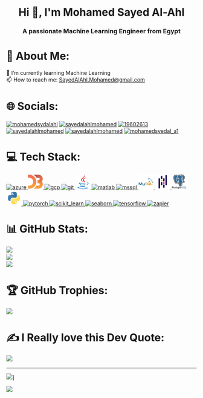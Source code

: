 <h1 align="center">Hi 👋, I'm Mohamed Sayed Al-Ahl</h1>
<h3 align="center">A passionate Machine Learning Engineer from Egypt</h3>

# 💫 About Me:

🌱 I’m currently learning Machine Learning<br>
📫 How to reach me: SayedAlAhl.Mohamed@gmail.com


# 🌐 Socials:

<p align="left">
<a href="https://twitter.com/mohamedsydalahl" target="blank"><img align="center" src="https://raw.githubusercontent.com/rahuldkjain/github-profile-readme-generator/master/src/images/icons/Social/twitter.svg" alt="mohamedsydalahl" height="30" width="40" /></a>
<a href="https://linkedin.com/in/sayedalahlmohamed" target="blank"><img align="center" src="https://raw.githubusercontent.com/rahuldkjain/github-profile-readme-generator/master/src/images/icons/Social/linked-in-alt.svg" alt="sayedalahlmohamed" height="30" width="40" /></a>
<a href="https://stackoverflow.com/users/19602613" target="blank"><img align="center" src="https://raw.githubusercontent.com/rahuldkjain/github-profile-readme-generator/master/src/images/icons/Social/stack-overflow.svg" alt="19602613" height="30" width="40" /></a>
<a href="https://kaggle.com/sayedalahlmohamed" target="blank"><img align="center" src="https://raw.githubusercontent.com/rahuldkjain/github-profile-readme-generator/master/src/images/icons/Social/kaggle.svg" alt="sayedalahlmohamed" height="30" width="40" /></a>
<a href="https://fb.com/sayedalahlmohamed" target="blank"><img align="center" src="https://raw.githubusercontent.com/rahuldkjain/github-profile-readme-generator/master/src/images/icons/Social/facebook.svg" alt="sayedalahlmohamed" height="30" width="40" /></a>
<a href="https://www.hackerrank.com/mohamedsyedal_a1" target="blank"><img align="center" src="https://raw.githubusercontent.com/rahuldkjain/github-profile-readme-generator/master/src/images/icons/Social/hackerrank.svg" alt="mohamedsyedal_a1" height="30" width="40" /></a>
</p>


# 💻 Tech Stack:

<p align="left"> <a href="https://azure.microsoft.com/en-in/" target="_blank" rel="noreferrer"> <img src="https://www.vectorlogo.zone/logos/microsoft_azure/microsoft_azure-icon.svg" alt="azure" width="40" height="40"/> </a> <a href="https://d3js.org/" target="_blank" rel="noreferrer"> <img src="https://raw.githubusercontent.com/devicons/devicon/master/icons/d3js/d3js-original.svg" alt="d3js" width="40" height="40"/> </a> <a href="https://cloud.google.com" target="_blank" rel="noreferrer"> <img src="https://www.vectorlogo.zone/logos/google_cloud/google_cloud-icon.svg" alt="gcp" width="40" height="40"/> </a> <a href="https://git-scm.com/" target="_blank" rel="noreferrer"> <img src="https://www.vectorlogo.zone/logos/git-scm/git-scm-icon.svg" alt="git" width="40" height="40"/> </a> <a href="https://www.java.com" target="_blank" rel="noreferrer"> <img src="https://raw.githubusercontent.com/devicons/devicon/master/icons/java/java-original.svg" alt="java" width="40" height="40"/> </a> <a href="https://www.mathworks.com/" target="_blank" rel="noreferrer"> <img src="https://upload.wikimedia.org/wikipedia/commons/2/21/Matlab_Logo.png" alt="matlab" width="40" height="40"/> </a> <a href="https://www.microsoft.com/en-us/sql-server" target="_blank" rel="noreferrer"> <img src="https://www.svgrepo.com/show/303229/microsoft-sql-server-logo.svg" alt="mssql" width="40" height="40"/> </a> <a href="https://www.mysql.com/" target="_blank" rel="noreferrer"> <img src="https://raw.githubusercontent.com/devicons/devicon/master/icons/mysql/mysql-original-wordmark.svg" alt="mysql" width="40" height="40"/> </a> <a href="https://pandas.pydata.org/" target="_blank" rel="noreferrer"> <img src="https://raw.githubusercontent.com/devicons/devicon/2ae2a900d2f041da66e950e4d48052658d850630/icons/pandas/pandas-original.svg" alt="pandas" width="40" height="40"/> </a> <a href="https://www.postgresql.org" target="_blank" rel="noreferrer"> <img src="https://raw.githubusercontent.com/devicons/devicon/master/icons/postgresql/postgresql-original-wordmark.svg" alt="postgresql" width="40" height="40"/> </a> <a href="https://www.python.org" target="_blank" rel="noreferrer"> <img src="https://raw.githubusercontent.com/devicons/devicon/master/icons/python/python-original.svg" alt="python" width="40" height="40"/> </a> <a href="https://pytorch.org/" target="_blank" rel="noreferrer"> <img src="https://www.vectorlogo.zone/logos/pytorch/pytorch-icon.svg" alt="pytorch" width="40" height="40"/> </a> <a href="https://scikit-learn.org/" target="_blank" rel="noreferrer"> <img src="https://upload.wikimedia.org/wikipedia/commons/0/05/Scikit_learn_logo_small.svg" alt="scikit_learn" width="40" height="40"/> </a> <a href="https://seaborn.pydata.org/" target="_blank" rel="noreferrer"> <img src="https://seaborn.pydata.org/_images/logo-mark-lightbg.svg" alt="seaborn" width="40" height="40"/> </a> <a href="https://www.tensorflow.org" target="_blank" rel="noreferrer"> <img src="https://www.vectorlogo.zone/logos/tensorflow/tensorflow-icon.svg" alt="tensorflow" width="40" height="40"/> </a> <a href="https://zapier.com" target="_blank" rel="noreferrer"> <img src="https://www.vectorlogo.zone/logos/zapier/zapier-icon.svg" alt="zapier" width="40" height="40"/> </a> </p>


# 📊 GitHub Stats:

![](https://github-readme-stats.vercel.app/api?username=mohamedahmed7770&theme=radical&hide_border=false&include_all_commits=false&count_private=false)<br/>
![](https://github-readme-streak-stats.herokuapp.com/?user=mohamedahmed7770&theme=radical&hide_border=false)<br/>
![](https://github-readme-stats.vercel.app/api/top-langs/?username=mohamedahmed7770&theme=radical&hide_border=false&include_all_commits=false&count_private=false&layout=compact)

# 🏆 GitHub Trophies:

![](https://github-profile-trophy.vercel.app/?username=mohamedahmed7770&theme=radical&no-frame=false&no-bg=true&margin-w=4)


# ✍️ I Really love this Dev Quote:

![](https://quotes-github-readme.vercel.app/api?type=vetical&theme=radical)

---

[![](https://visitcount.itsvg.in/api?id=mohamedahmed7770&icon=5&color=5)](https://visitcount.itsvg.in)]

<a href="https://github.com/mohamedahmed7770/github-profile-views-counter">
    <img src="https://komarev.com/ghpvc/?username=mohamedahmed7770">
</a>
